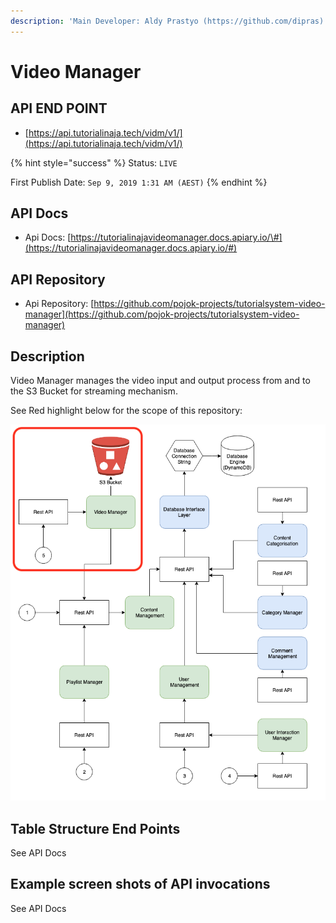 ```yaml
---
description: 'Main Developer: Aldy Prastyo (https://github.com/dipras)'
---
```


# Video Manager

## API END POINT

* [https://api.tutorialinaja.tech/vidm/v1/](https://api.tutorialinaja.tech/vidm/v1/)

{% hint style="success" %}
Status: `LIVE`

First Publish Date: `Sep 9, 2019 1:31 AM (AEST)`
{% endhint %}

## API Docs

* Api Docs: [https://tutorialinajavideomanager.docs.apiary.io/\#](https://tutorialinajavideomanager.docs.apiary.io/#)

## API Repository

* Api Repository: [https://github.com/pojok-projects/tutorialsystem-video-manager](https://github.com/pojok-projects/tutorialsystem-video-manager)

## Description

Video Manager manages the video input and output process from and to the S3 Bucket for streaming mechanism.

See Red highlight below for the scope of this repository:

![](../.gitbook/assets/image%20%289%29.png)

## Table Structure End Points

See API Docs

## Example screen shots of API invocations

See API Docs

